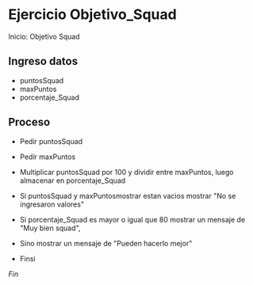 # Ejercicio Objetivo_Squad

Inicio: Objetivo Squad

## Ingreso datos
- puntosSquad
- maxPuntos
- porcentaje_Squad

## Proceso

- Pedir puntosSquad
- Pedír maxPuntos
- Multiplicar puntosSquad por 100 y dividir entre maxPuntos, luego almacenar en porcentaje_Squad

- Si puntosSquad y maxPuntosmostrar estan vacios 
	mostrar "No se ingresaron valores"

- Si porcentaje_Squad es mayor o igual que 80
	mostrar un mensaje de "Muy bien squad", 
- Sino 
	mostrar un mensaje de "Pueden hacerlo mejor"
- Finsi

*Fin*
